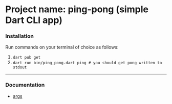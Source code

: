 # Project name: ping-pong (simple Dart CLI app)

### Installation

Run commands on your terminal of choice as follows:  
1. `dart pub get`  
2. `dart run bin/ping_pong.dart ping # you should get pong written to stdout`

---

### Documentation

- [args](https://pub.dev/documentation/args/latest/index.html)
